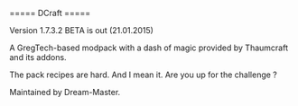 ===== DCraft =====

Version 1.7.3.2 BETA is out (21.01.2015)

A GregTech-based modpack with a dash of magic provided by Thaumcraft and its addons.

The pack recipes are hard. And I mean it. Are you up for the challenge ?

Maintained by Dream-Master.
